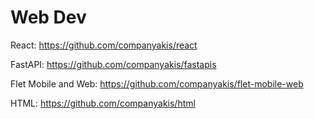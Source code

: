 # Web Dev 

React:
https://github.com/companyakis/react

FastAPI:
https://github.com/companyakis/fastapis

Flet Mobile and Web:
https://github.com/companyakis/flet-mobile-web

HTML:
https://github.com/companyakis/html
